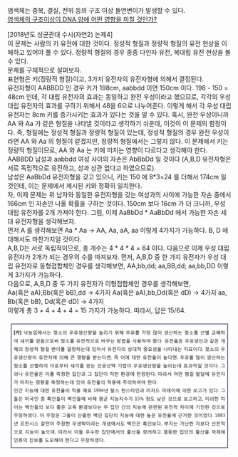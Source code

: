 염색체는 중복, 결실, 전위 등의 구조 이상 돌연변이가 발생할 수 있다.   
[염색체의 구조이상이 DNA 양에 어떤 영향을 미칠 것인가?](http://study.zum.com/book/13676)      

[2018년도 성균관대 수시(자연2) 논제4]   
이 문제는 사람의 키 유전에 대한 것이다. 정성적 형질과 정량적 형질의 유전 현상을 이해하고 있어야 풀 수 있다. 정량적 형질의 경우 종종 다인자 유전, 복대립 유전 현상을 볼 수 있다.   
문제를 구체적으로 살펴보자.   
표현형은 키(정량적 형질)이고, 3가지 유전자의 유전자형에 의해서 결정된다.  
유전자형이 AABBDD 인 경우 키가 198cm, aabbdd 이면 150cm 이다.
198 - 150 = 48cm 인데, 각 대립 유전자의 효과는 동일하고 완전 우성이라고 했으므로, 각각의 우성 대립 유전자의 효과를 구하기 위해서 48을 6으로 나누어준다. 이렇게 해서 각 우성 대립 유전자는 8cm 키를 증가시키는 효과가 있다는 것을 알 수 있다.
혹시, 완전 우성이니까 AA 와 Aa 가 같은 형질을 나타낼 것이라고 생각하기 쉬운데, 이것이 이 문제의 함정이다. 즉, 형질에는 정성적 형질과 정량적 형질이 있는데, 정성적 형질의 경우 완전 우성이라면 AA 와 Aa 의 형질이 같겠지만, 정량적 형질에서는 그렇지 않다. 이 문제에서 키는 정량적 형질이므로, AA 와 Aa 는 키에 미치는 영향이 다르다고 생각해야 한다.  
AABBDD 남성과 aabbdd 여성 사이의 자손은 AbBbDd 일 것이다 (A,B,D 유전자형은 서로 독립적으로 유전하고, 성과 상관 없다고 하였으므로).    
남성은 AaBbDd 유전자형을 갖고 있으니, 키는 150 에 8*3=24 를 더해서 174cm 일 것인데, 이는 문제에서 제시된 키와 정확히 일치한다.   
자, 이제 문제는 위 남자와 동일한 유전자형을 갖는 여성과의 사이에 가능한 자손 중에서 166cm 인 자손인 나올 확률을 구하는 것이다.
150cm 보다 16cm 가 더 크니까, 우성 대립 유전자를 2개 가져야 한다.
그럼, 이제 AaBbDd * AaBbDd 에서 가능한 자손 세대 유전자형을 생각해보자.   
먼저 A 를 생각해보면 Aa * Aa -> AA, Aa, aA, aa 이렇게 4가지가 가능하다.
B, D 에 대해서도 마찬가지일 것이다.   
A,B,D는 서로 독립적이므로, 총 개수는 4 * 4 * 4 = 64 이다.
다음으로 이제 우성 대립 유전자가 2개가 되는 경우의 수를 따져보자.
먼저, A,B,D 중 한 가지 유전자가 우성 대립 유전자로 동형졉합체인 경우를 생각해보면,
AA,bb,dd; aa,BB,dd; aa,bb,DD 이렇게 3가지가 가능하다.   
다음으로, A,B,D 중 두 가지 유전자가 이형접합체인 경우를 생각해보면,    
Aa(혹은 aA),Bb(혹은 bB),dd -> 4가지
Aa(혹은 aA),bb,Dd(혹은 dD) -> 4가지
aa, Bb(혹은 bB), Dd(혹은 dD) -> 4가지  
이렇게 총 3 + 4 + 4 + 4 = 15 가지가 가능하다.
따라서, 답은 15/64.

![alt text](img/nature_nurture1.png)    
